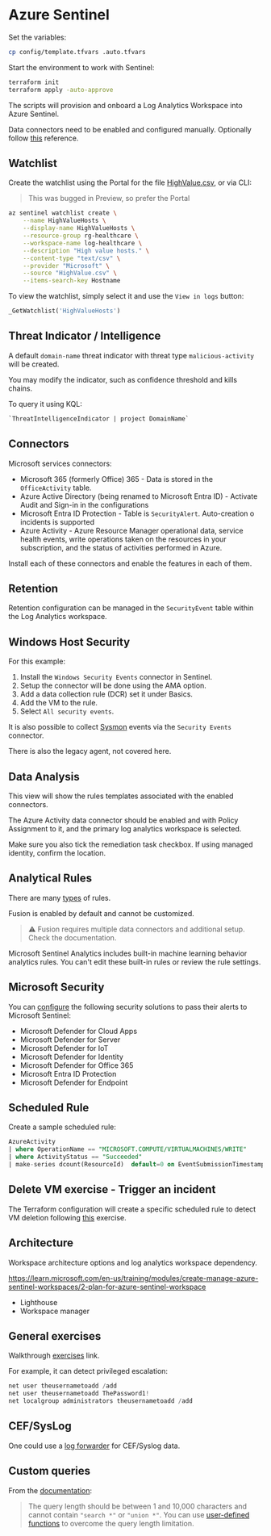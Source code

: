 # Azure Sentinel

Set the variables:

```sh
cp config/template.tfvars .auto.tfvars
```

Start the environment to work with Sentinel:

```sh
terraform init
terraform apply -auto-approve
```

The scripts will provision and onboard a Log Analytics Workspace into Azure Sentinel.

Data connectors need to be enabled and configured manually. Optionally follow [this][1] reference.


## Watchlist

Create the watchlist using the Portal for the file [HighValue.csv](HighValue.csv), or via CLI:

> This was bugged in Preview, so prefer the Portal

```sh
az sentinel watchlist create \
    --name HighValueHosts \
    --display-name HighValueHosts \
    --resource-group rg-healthcare \
    --workspace-name log-healthcare \
    --description "High value hosts." \
    --content-type "text/csv" \
    --provider "Microsoft" \
    --source "HighValue.csv" \
    --items-search-key Hostname 
```

To view the watchlist, simply select it and use the `View in logs` button:

```sql
_GetWatchlist('HighValueHosts')
```

## Threat Indicator / Intelligence

A default `domain-name` threat indicator  with threat type `malicious-activity` will be created.

You may modify the indicator, such as confidence threshold and kills chains.

To query it using KQL:

```sql
`ThreatIntelligenceIndicator | project DomainName`
```

## Connectors

Microsoft services connectors:

- Microsoft 365 (formerly Office) 365 - Data is stored in the `OfficeActivity` table.
- Azure Active Directory (being renamed to Microsoft Entra ID) - Activate Audit and Sign-in in the configurations
- Microsoft Entra ID Protection - Table is `SecurityAlert`. Auto-creation o incidents is supported
- Azure Activity - Azure Resource Manager operational data, service health events, write operations taken on the resources in your subscription, and the status of activities performed in Azure.

Install each of these connectors and enable the features in each of them.

## Retention

Retention configuration can be managed in the `SecurityEvent` table within the Log Analytics workspace.

## Windows Host Security

For this example:

1. Install the `Windows Security Events` connector in Sentinel.
2. Setup the connector will be done using the AMA option.
3. Add a data collection rule (DCR) set it under Basics.
4. Add the VM to the rule.
5. Select `All security events`.

It is also possible to collect [Sysmon][2] events via the `Security Events` connector.

There is also the legacy agent, not covered here.

## Data Analysis

This view will show the rules templates associated with the enabled connectors.

The Azure Activity data connector should be enabled and with Policy Assignment to it, and the primary log analytics workspace is selected.

Make sure you also tick the remediation task checkbox. If using managed identity, confirm the location.

## Analytical Rules

There are many [types][3] of rules.

Fusion is enabled by default and cannot be customized.

> ⚠️ Fusion requires multiple data connectors and additional setup. Check the documentation.

Microsoft Sentinel Analytics includes built-in machine learning behavior analytics rules. You can't edit these built-in rules or review the rule settings.

## Microsoft Security

You can [configure][3] the following security solutions to pass their alerts to Microsoft Sentinel:

- Microsoft Defender for Cloud Apps
- Microsoft Defender for Server
- Microsoft Defender for IoT
- Microsoft Defender for Identity
- Microsoft Defender for Office 365
- Microsoft Entra ID Protection
- Microsoft Defender for Endpoint

## Scheduled Rule

Create a sample scheduled rule:

```sql
AzureActivity
| where OperationName == "MICROSOFT.COMPUTE/VIRTUALMACHINES/WRITE"
| where ActivityStatus == "Succeeded"
| make-series dcount(ResourceId)  default=0 on EventSubmissionTimestamp in range(ago(7d), now(), 1d) by Caller
```

## Delete VM exercise - Trigger an incident

The Terraform configuration will create a specific scheduled rule to detect VM deletion following [this][4] exercise.

## Architecture

Workspace architecture options and log analytics workspace dependency.

https://learn.microsoft.com/en-us/training/modules/create-manage-azure-sentinel-workspaces/2-plan-for-azure-sentinel-workspace

- Lighthouse
- Workspace manager

## General exercises

Walkthrough [exercises][5] link.

For example, it can detect privileged escalation:

```ps1
net user theusernametoadd /add
net user theusernametoadd ThePassword1!
net localgroup administrators theusernametoadd /add
```

## CEF/SysLog

One could use a [log forwarder][6] for CEF/Syslog data.

## Custom queries

From the [documentation][7]:

> The query length should be between 1 and 10,000 characters and cannot contain `"search *"` or `"union *"`. You can use [user-defined functions][8] to overcome the query length limitation.




[1]: https://learn.microsoft.com/en-us/training/modules/connect-microsoft-services-to-azure-sentinel/
[2]: https://learn.microsoft.com/en-us/training/modules/connect-windows-hosts-to-azure-sentinel/3-collect-sysmon-event-logs
[3]: https://learn.microsoft.com/en-us/training/modules/analyze-data-in-sentinel/4-analytics-rules
[4]: https://learn.microsoft.com/en-us/training/modules/analyze-data-in-sentinel/8-exercise-detect-threats
[5]: https://learn.microsoft.com/en-us/training/modules/configure-siem-security-operations-using-microsoft-sentinel/1-introduction
[6]: https://learn.microsoft.com/en-us/azure/sentinel/connect-cef-ama
[7]: https://learn.microsoft.com/en-us/azure/sentinel/detect-threats-custom
[8]: https://learn.microsoft.com/en-us/azure/data-explorer/kusto/query/functions/user-defined-functions
